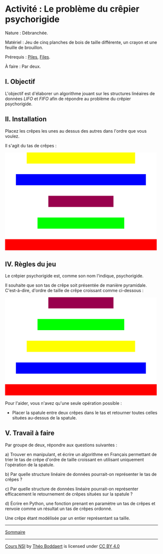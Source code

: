 # Activité : Le problème du crêpier psychorigide

Nature : Débranchée.

Matériel : Jeu de cinq planches de bois de taille différente, un crayon et une feuille de brouillon.

Prérequis : [Piles](./Piles.md), [Files](./Files.md).

À faire : Par deux.

## I. Objectif

L'objectif est d'élaborer un algorithme jouant sur les structures linéaires de données *LIFO* et *FIFO* afin de répondre au problème du crêpier psychorigide.

## II. Installation

Placez les crêpes les unes au dessus des autres dans l'ordre que vous voulez.

Il s'agit du tas de crêpes :

<img src="./img/tas_de_crepes.png" width=500>

## IV. Règles du jeu

Le crêpier psychorigide est, comme son nom l'indique, psychorigide.

Il souhaite que son tas de crêpe soit présentée de manière pyramidale. C'est-à-dire, d'ordre de taille de crêpe croissant comme ci-dessous :

<img src="./img/tas_de_crepes_ordonne.png" width=500>

Pour l'aider, vous n'avez qu'une seule opération possible : 

- Placer la spatule entre deux crêpes dans le tas et retourner toutes celles situées au-dessus de la spatule.

## V. Travail à faire

Par groupe de deux, répondre aux questions suivantes :

a) Trouver en manipulant, et écrire un algorithme en Français permettant de trier le tas de crêpe d'ordre de taille croissant en utilisant uniquement l'opération de la spatule.

b) Par quelle structure linéaire de données pourrait-on représenter le tas de crêpes ?

c) Par quelle structure de données linéaire pourrait-on représenter efficacement le retournement de crêpes situées sur la spatule ?

d) Écrire en Python, une fonction prenant en paramètre un tas de crêpes et renvoie comme un résultat un tas de crêpes ordonné.

Une crêpe étant modélisée par un entier représentant sa taille.

_______________

[Sommaire](./../../README.md)

___________

<p xmlns:cc="http://creativecommons.org/ns#" xmlns:dct="http://purl.org/dc/terms/"><a property="dct:title" rel="cc:attributionURL" href="https://github.com/boddaert/nsi">Cours NSI</a> by <a rel="cc:attributionURL dct:creator" property="cc:attributionName" href="https://github.com/boddaert">Théo Boddaert</a> is licensed under <a href="https://creativecommons.org/licenses/by/4.0/?ref=chooser-v1" target="_blank" rel="license noopener noreferrer" style="display:inline-block;">CC BY 4.0</a>  <img style="height:22px!important;margin-left:3px;vertical-align:text-bottom;" src="https://mirrors.creativecommons.org/presskit/icons/cc.svg?ref=chooser-v1" alt="">  <img style="height:22px!important;margin-left:3px;vertical-align:text-bottom;" src="https://mirrors.creativecommons.org/presskit/icons/by.svg?ref=chooser-v1" alt=""></p> 